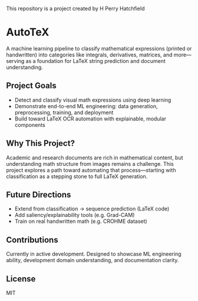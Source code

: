 This repository is a project created by H Perry Hatchfield

# AutoTeX

A machine learning pipeline to classify mathematical expressions (printed or handwritten) into categories like integrals, derivatives, matrices, and more—serving as a foundation for LaTeX string prediction and document understanding.

## Project Goals

- Detect and classify visual math expressions using deep learning
- Demonstrate end-to-end ML engineering: data generation, preprocessing, training, and deployment
- Build toward LaTeX OCR automation with explainable, modular components

## Why This Project?

Academic and research documents are rich in mathematical content, but understanding math structure from images remains a challenge. 
This project explores a path toward automating that process—starting with classification as a stepping stone to full LaTeX generation.

## Future Directions

- Extend from classification → sequence prediction (LaTeX code)
- Add saliency/explainability tools (e.g. Grad-CAM)
- Train on real handwritten math (e.g. CROHME dataset)

## Contributions

Currently in active development. Designed to showcase ML engineering ability, development domain understanding, and documentation clarity.

## License

MIT
